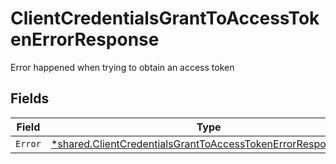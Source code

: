 # ClientCredentialsGrantToAccessTokenErrorResponse

Error happened when trying to obtain an access token


## Fields

| Field                                                                                                                                         | Type                                                                                                                                          | Required                                                                                                                                      | Description                                                                                                                                   |
| --------------------------------------------------------------------------------------------------------------------------------------------- | --------------------------------------------------------------------------------------------------------------------------------------------- | --------------------------------------------------------------------------------------------------------------------------------------------- | --------------------------------------------------------------------------------------------------------------------------------------------- |
| `Error`                                                                                                                                       | [*shared.ClientCredentialsGrantToAccessTokenErrorResponseError](../../models/shared/clientcredentialsgranttoaccesstokenerrorresponseerror.md) | :heavy_minus_sign:                                                                                                                            | N/A                                                                                                                                           |